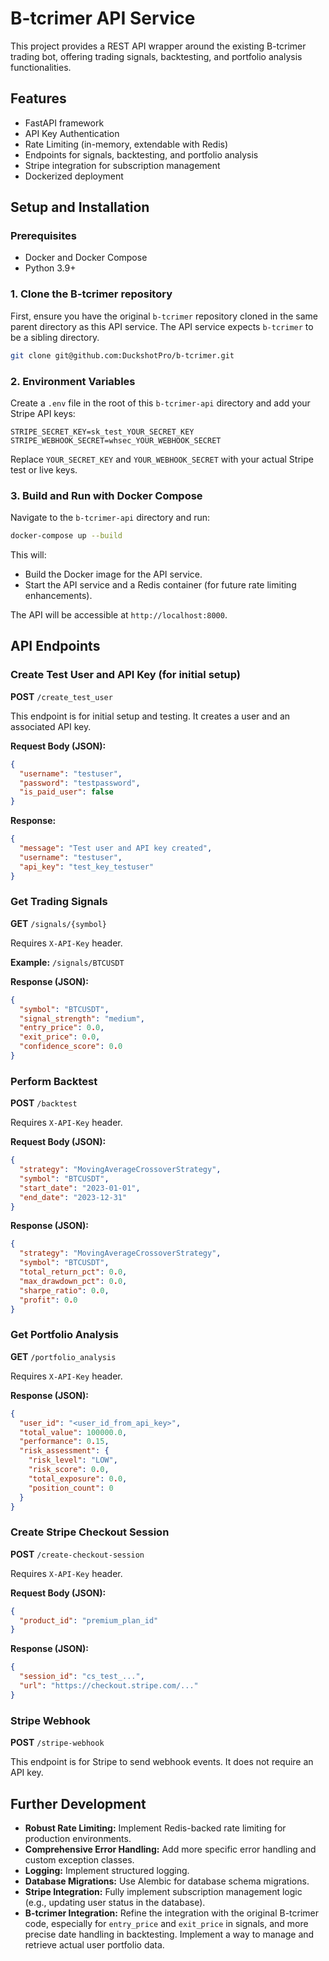# B-tcrimer API Service

This project provides a REST API wrapper around the existing B-tcrimer trading bot, offering trading signals, backtesting, and portfolio analysis functionalities.

## Features

- FastAPI framework
- API Key Authentication
- Rate Limiting (in-memory, extendable with Redis)
- Endpoints for signals, backtesting, and portfolio analysis
- Stripe integration for subscription management
- Dockerized deployment

## Setup and Installation

### Prerequisites

- Docker and Docker Compose
- Python 3.9+

### 1. Clone the B-tcrimer repository

First, ensure you have the original `b-tcrimer` repository cloned in the same parent directory as this API service. The API service expects `b-tcrimer` to be a sibling directory.

```bash
git clone git@github.com:DuckshotPro/b-tcrimer.git
```

### 2. Environment Variables

Create a `.env` file in the root of this `b-tcrimer-api` directory and add your Stripe API keys:

```
STRIPE_SECRET_KEY=sk_test_YOUR_SECRET_KEY
STRIPE_WEBHOOK_SECRET=whsec_YOUR_WEBHOOK_SECRET
```

Replace `YOUR_SECRET_KEY` and `YOUR_WEBHOOK_SECRET` with your actual Stripe test or live keys.

### 3. Build and Run with Docker Compose

Navigate to the `b-tcrimer-api` directory and run:

```bash
docker-compose up --build
```

This will:
- Build the Docker image for the API service.
- Start the API service and a Redis container (for future rate limiting enhancements).

The API will be accessible at `http://localhost:8000`.

## API Endpoints

### Create Test User and API Key (for initial setup)

**POST** `/create_test_user`

This endpoint is for initial setup and testing. It creates a user and an associated API key.

**Request Body (JSON):**
```json
{
  "username": "testuser",
  "password": "testpassword",
  "is_paid_user": false
}
```

**Response:**
```json
{
  "message": "Test user and API key created",
  "username": "testuser",
  "api_key": "test_key_testuser"
}
```

### Get Trading Signals

**GET** `/signals/{symbol}`

Requires `X-API-Key` header.

**Example:** `/signals/BTCUSDT`

**Response (JSON):**
```json
{
  "symbol": "BTCUSDT",
  "signal_strength": "medium",
  "entry_price": 0.0,
  "exit_price": 0.0,
  "confidence_score": 0.0
}
```

### Perform Backtest

**POST** `/backtest`

Requires `X-API-Key` header.

**Request Body (JSON):**
```json
{
  "strategy": "MovingAverageCrossoverStrategy",
  "symbol": "BTCUSDT",
  "start_date": "2023-01-01",
  "end_date": "2023-12-31"
}
```

**Response (JSON):**
```json
{
  "strategy": "MovingAverageCrossoverStrategy",
  "symbol": "BTCUSDT",
  "total_return_pct": 0.0,
  "max_drawdown_pct": 0.0,
  "sharpe_ratio": 0.0,
  "profit": 0.0
}
```

### Get Portfolio Analysis

**GET** `/portfolio_analysis`

Requires `X-API-Key` header.

**Response (JSON):**
```json
{
  "user_id": "<user_id_from_api_key>",
  "total_value": 100000.0,
  "performance": 0.15,
  "risk_assessment": {
    "risk_level": "LOW",
    "risk_score": 0.0,
    "total_exposure": 0.0,
    "position_count": 0
  }
}
```

### Create Stripe Checkout Session

**POST** `/create-checkout-session`

Requires `X-API-Key` header.

**Request Body (JSON):**
```json
{
  "product_id": "premium_plan_id"
}
```

**Response (JSON):**
```json
{
  "session_id": "cs_test_...",
  "url": "https://checkout.stripe.com/..."
}
```

### Stripe Webhook

**POST** `/stripe-webhook`

This endpoint is for Stripe to send webhook events. It does not require an API key.

## Further Development

- **Robust Rate Limiting:** Implement Redis-backed rate limiting for production environments.
- **Comprehensive Error Handling:** Add more specific error handling and custom exception classes.
- **Logging:** Implement structured logging.
- **Database Migrations:** Use Alembic for database schema migrations.
- **Stripe Integration:** Fully implement subscription management logic (e.g., updating user status in the database).
- **B-tcrimer Integration:** Refine the integration with the original B-tcrimer code, especially for `entry_price` and `exit_price` in signals, and more precise date handling in backtesting. Implement a way to manage and retrieve actual user portfolio data.
